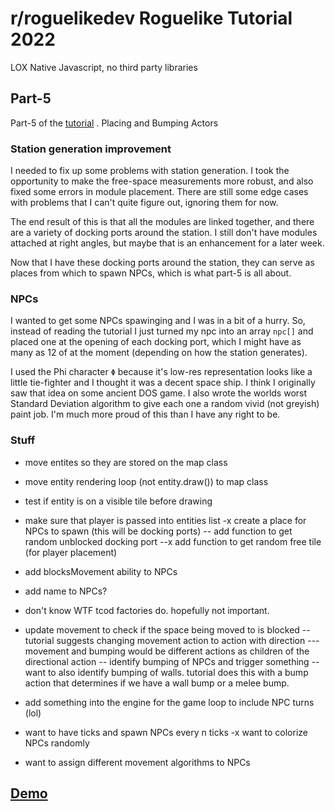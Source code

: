 # r/roguelikedev Roguelike Tutorial 2022
LOX
Native Javascript, no third party libraries

##  Part-5
Part-5 of the [tutorial](https://rogueliketutorials.com/tutorials/tcod/v2/part-5/) .  Placing and Bumping Actors

### Station generation improvement
I needed to fix up some problems with station generation.  I took the opportunity to make the free-space measurements more robust, and also fixed some errors in module placement.  There are still some edge cases with problems that I can't quite figure out, ignoring them for now.

The end result of this is that all the modules are linked together, and there are a variety of docking ports around the station.  I still don't have modules attached at right angles, but maybe that is an enhancement for a later week.

Now that I have these docking ports around the station, they can serve as places from which to spawn NPCs, which is what part-5 is all about.

### NPCs
I wanted to get some NPCs spawinging and I was in a bit of a hurry.  So, instead of reading the tutorial I just turned my npc into an array `npc[]` and placed one at the opening of each docking port, which I might have as many as 12 of at the moment (depending on how the station generates).

I used the Phi character `Φ` because it's low-res representation looks like a little tie-fighter and I thought it was a decent space ship.  I think I originally saw that idea on some ancient DOS game.  I also wrote the worlds worst Standard Deviation algorithm to give each one a random vivid (not greyish) paint job.  I'm much more proud of this than I have any right to be.

### Stuff
- move entites so they are stored on the map class
- move entity rendering loop (not entity.draw()) to map class
- test if entity is on a visible tile before drawing
- make sure that player is passed into entities list
-x create a place for NPCs to spawn (this will be docking ports)
-- add function to get random unblocked docking port
--x add function to get random free tile (for player placement)
- add blocksMovement ability to NPCs
- add name to NPCs?
- don't know WTF tcod factories do.  hopefully not important.
- update movement to check if the space being moved to is blocked
-- tutorial suggests changing movement action to action with direction
--- movement and bumping would be different actions as children of the directional action
-- identify bumping of NPCs and trigger something
-- want to also identify bumping of walls.  tutorial does this with a bump action that determines if we have a wall bump or a melee bump.
- add something into the engine for the game loop to include NPC turns (lol)





- want to have ticks and spawn NPCs every n ticks
-x want to colorize NPCs randomly
- want to assign different movement algorithms to NPCs 






## [Demo](https://mootootwo.github.io/lox/part-5/)